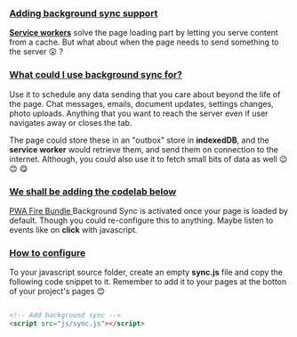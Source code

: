 
### [Adding background sync support]()

[**Service workers**](https://pwafire.org/developer/docs/service-worker/) solve the page loading part by letting you serve content from a cache. But what about when the page needs to send something to the server  😲 ?

### [What could I use background sync for?]()

Use it to schedule any data sending that you care about beyond the life of the page. Chat messages, emails, document updates, settings changes, photo uploads. Anything that you want to reach the server even if user navigates away or closes the tab. 

The page could store these in an "outbox" store in **indexedDB**, and the **service worker** would retrieve them, and send them on connection to the internet. Although, you could also use it to fetch small bits of data as well 😉 😊 😋

### [We shall be adding the codelab below]()

[PWA Fire Bundle ](https://github.com/mayeedwin/pwafire/tree/master/pwafire-bundle) Background Sync is activated once your page is loaded by default. Though you could re-configure this to anything. Maybe listen to events like on **click** with javascript.

### [How to configure]()

To your javascript source folder, create an empty **sync.js** file and copy the following code snippet to it. 
Remember to add it to your pages at the botton of your project's pages 😊 

```html

<!-- Add background sync -->
<script src="js/sync.js"></script>

```
